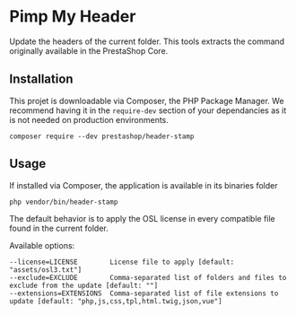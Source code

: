 # Pimp My Header

Update the headers of the current folder. This tools extracts the command originally available in the PrestaShop Core.

## Installation

This projet is downloadable via Composer, the PHP Package Manager. We recommend having it in the `require-dev` section of your dependancies as it is not needed on production environments.

```
composer require --dev prestashop/header-stamp
```

## Usage

If installed via Composer, the application is available in its binaries folder

```
php vendor/bin/header-stamp
```

The default behavior is to apply the OSL license in every compatible file found in the current folder.

Available options:

```
--license=LICENSE        License file to apply [default: "assets/osl3.txt"]
--exclude=EXCLUDE        Comma-separated list of folders and files to exclude from the update [default: ""]
--extensions=EXTENSIONS  Comma-separated list of file extensions to update [default: "php,js,css,tpl,html.twig,json,vue"]
```